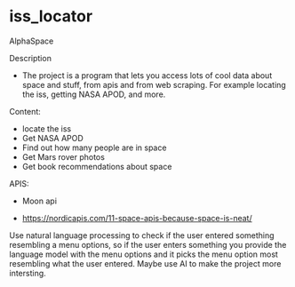 # iss_locator

AlphaSpace

Description

- The project is a program that lets you access lots of cool data
about space and stuff, from apis and from web scraping. For example
locating the iss, getting NASA APOD, and more.


Content:

- locate the iss
- Get NASA APOD
- Find out how many people are in space
- Get Mars rover photos
- Get book recommendations about space


APIS:

- Moon api

- https://nordicapis.com/11-space-apis-because-space-is-neat/ 




Use natural language processing to check if the user entered something
resembling a menu options, so if the user enters something you provide
the language model with the menu options and it picks the menu option
most resembling what the user entered. Maybe use AI to make the project
more intersting.